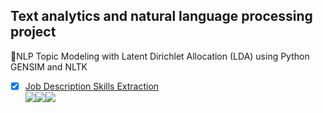 ## Text analytics and natural language processing project
 📄NLP Topic Modeling with Latent Dirichlet Allocation (LDA) using Python GENSIM and NLTK<br />
 
 
 - [x] [Job Description Skills Extraction](https://github.com/Namwaa/NLP_Project/tree/main/Job%20Description%20Skills%20Extraction)
<br /> ![](https://img.shields.io/badge/NLP-LDA-orange)![](https://img.shields.io/badge/python-GENSIM-blue)![](https://img.shields.io/badge/python-NLTK-blue)
